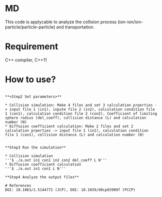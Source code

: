 # MD
This code is applycable to analyze the collision process (ion-ion/ion-particle/particle-particle) and transportation.



# Requirement
C++ compiler, C++11



# How to use?
**<Step1 Compile>**
~~~ $ g++ -o a.out *cpp -std=c++11

**<Step2 Set parameters>**

* Collision simulation: Make 4 files and set 3 calculation prperties -> input file 1 (in1), inpute file 2 (in2), calculation condition file 1 (con1), calculation condition file 2 (con2), Coefficient of limiting sphere radius (del_coeff), collision distance (L) and calculation number (N)
* Diffusion coefficient calculation: Make 2 files and set 2 calculation prperties -> input file 1 (in1), calculation condition file 1 (con1), collision distance (L) and calculation number (N)
  
  
**Step3 Run the simulation**

* Collision simulation              
'''$ ./a.out in1 con1 in2 con2 del_coeff L N'''
* Diffusion coefficient calculation 
'''$ ./a.out in1 con1 L N'''

**Step4 Analyze the output files**
  
# References
DOI: 10.1063/1.5144772 (JCP), DOI: 10.1039/d0cp03989f (PCCP)
